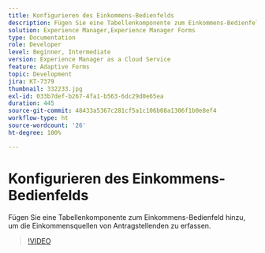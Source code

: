 ```yaml
---
title: Konfigurieren des Einkommens-Bedienfelds
description: Fügen Sie eine Tabellenkomponente zum Einkommens-Bedienfeld hinzu.
solution: Experience Manager,Experience Manager Forms
type: Documentation
role: Developer
level: Beginner, Intermediate
version: Experience Manager as a Cloud Service
feature: Adaptive Forms
topic: Development
jira: KT-7379
thumbnail: 332233.jpg
exl-id: 033b7def-b267-4fa1-b563-6dc29d0e65ea
duration: 445
source-git-commit: 48433a5367c281cf5a1c106b08a1306f1b0e8ef4
workflow-type: ht
source-wordcount: '26'
ht-degree: 100%

---
```


# Konfigurieren des Einkommens-Bedienfelds

Fügen Sie eine Tabellenkomponente zum Einkommens-Bedienfeld hinzu, um die Einkommensquellen von Antragstellenden zu erfassen.

>[!VIDEO](https://video.tv.adobe.com/v/3425120?quality=12&learn=on&captions=ger)
